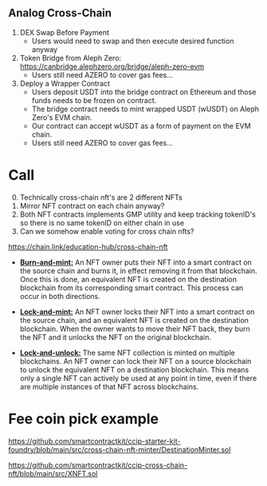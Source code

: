 ## Analog Cross-Chain

1. DEX Swap Before Payment
    - Users would need to swap and then execute desired function anyway
2. Token Bridge from Aleph Zero: https://canbridge.alephzero.org/bridge/aleph-zero-evm
    - Users still need AZERO to cover gas fees...
3. Deploy a Wrapper Contract
    - Users deposit USDT into the bridge contract on Ethereum and those funds needs to be frozen on contract.
    - The bridge contract needs to mint wrapped USDT (wUSDT) on Aleph Zero's EVM chain.
    - Our contract can accept wUSDT as a form of payment on the EVM chain.
    - Users still need AZERO to cover gas fees...

# Call

0. Technically cross-chain nft's are 2 different NFTs
1. Mirror NFT contract on each chain anyway?
2. Both NFT contracts implements GMP utility and keep tracking tokenID's so there is no same tokenID on either chain in use
3. Can we somehow enable voting for cross chain nfts?

https://chain.link/education-hub/cross-chain-nft

-   <u>**Burn-and-mint:**</u> An NFT owner puts their NFT into a smart contract on the source chain and burns it, in effect removing it from that blockchain. Once this is done, an equivalent NFT is created on the destination blockchain from its corresponding smart contract. This process can occur in both directions.

-   <u>**Lock-and-mint:**</u> An NFT owner locks their NFT into a smart contract on the source chain, and an equivalent NFT is created on the destination blockchain. When the owner wants to move their NFT back, they burn the NFT and it unlocks the NFT on the original blockchain.

-   <u>**Lock-and-unlock:**</u> The same NFT collection is minted on multiple blockchains. An NFT owner can lock their NFT on a source blockchain to unlock the equivalent NFT on a destination blockchain. This means only a single NFT can actively be used at any point in time, even if there are multiple instances of that NFT across blockchains.

# Fee coin pick example

https://github.com/smartcontractkit/ccip-starter-kit-foundry/blob/main/src/cross-chain-nft-minter/DestinationMinter.sol

https://github.com/smartcontractkit/ccip-cross-chain-nft/blob/main/src/XNFT.sol

